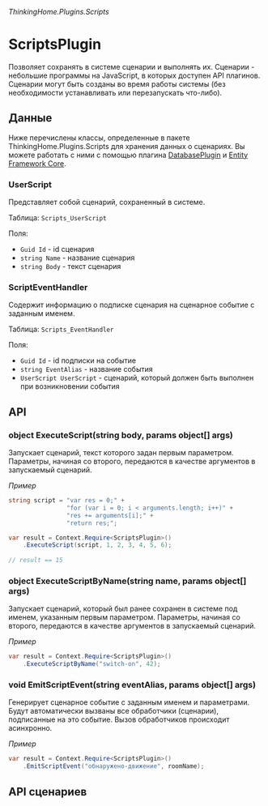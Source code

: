 *ThinkingHome.Plugins.Scripts*

# ScriptsPlugin

Позволяет сохранять в системе сценарии и выполнять их. Сценарии - небольшие программы на JavaScript, в которых доступен API плагинов. Сценарии могут быть созданы во время работы системы (без необходимости устанавливать или перезапускать что-либо).

## Данные

Ниже перечислены классы, определенные в пакете ThinkingHome.Plugins.Scripts для хранения данных о сценариях. Вы можете работать с ними с помощью плагина [DatabasePlugin](../ThinkingHome.Plugins.Database/README.md) и [Entity Framework Core](https://docs.microsoft.com/en-us/ef/core).

### UserScript

Представляет собой сценарий, сохраненный в системе.

Таблица: `Scripts_UserScript`

Поля:

- `Guid Id` - id сценария
- `string Name` - название сценария 
- `string Body` - текст сценария

### ScriptEventHandler

Содержит информацию о подписке сценария на сценарное событие с заданным именем.

Таблица: `Scripts_EventHandler`

Поля:

- `Guid Id` - id подписки на событие
- `string EventAlias` - название события 
- `UserScript UserScript` - сценарий, который должен быть выполнен при возникновении события

## API

### object ExecuteScript(string body, params object[] args)

Запускает сценарий, текст которого задан первым параметром. Параметры, начиная со второго, передаются в качестве аргументов в запускаемый сценарий.

*Пример*

```csharp
string script = "var res = 0;" +
                "for (var i = 0; i < arguments.length; i++)" +
                "res += arguments[i];" +
                "return res;";

var result = Context.Require<ScriptsPlugin>()
    .ExecuteScript(script, 1, 2, 3, 4, 5, 6);
    
// result == 15    

```

### object ExecuteScriptByName(string name, params object[] args)

Запускает сценарий, который был ранее сохранен в системе под именем, указанным первым параметром. Параметры, начиная со второго, передаются в качестве аргументов в запускаемый сценарий. 

*Пример*

```csharp
var result = Context.Require<ScriptsPlugin>()
    .ExecuteScriptByName("switch-on", 42);

```

### void EmitScriptEvent(string eventAlias, params object[] args)

Генерирует сценарное событие с заданным именем и параметрами. Будут автоматически вызваны все обработчики (сценарии), подписанные на это событие. Вызов обработчиков происходит асинхронно.

*Пример*

```csharp
var result = Context.Require<ScriptsPlugin>()
    .EmitScriptEvent("обнаружено-движение", roomName);

```

## API сценариев


